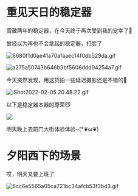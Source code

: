 # 重见天日的稳定器

雪藏两年的稳定器，在今天终于再次受到我的宠幸了🤗

曾经以为再也不会拿起的稳定器，打脸了

![8680f1d0ae41a70afaaec14f0db529da.gif](https://1.z.wiki/images/20220205/52b18a2ce0e94cdbb204fa11882210d5.gif)

![a275a50743b646b3bf5606ddd94254a7.gif](https://2.z.wiki/images/20220205/53cfdc8e5ef6431eb3d7d14daa72a253.gif)


今天突然发现，用这货拍一些延迟摄影还是不错的📸

![iShot2022-02-05 20.48.22.gif](https://3.z.wiki/images/20220205/b9eec1c7fb5d4bb68f02003114db3d62.gif)


以下是稳定器本器的尊荣😼

![](https://4.z.wiki/images/20220205/9911a2b6eba9417f9b41a7bdbbd8a98d.png?x-oss-process=style/z.wiki)


明天晚上去前门大街体验体验~(*❦ω❦)


# 夕阳西下的场景

<VideoPlayer src="https://fudongdong.com/tools/videos/91E93E4050784659E14B59B3B52BBE05.MP4" />

<VideoPlayer src="https://z.wiki/videos/the-setting-sun.MP4" />

哎，明天又要上班了

![6cc6e5565a05ca721bc34afcb53f3bd3.gif](https://1.z.wiki/images/20220206/33083f05267d4440a202ed8e74cae0fa.gif)
